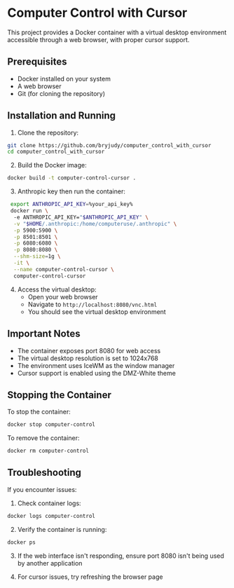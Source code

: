 # Computer Control with Cursor

This project provides a Docker container with a virtual desktop environment accessible through a web browser, with proper cursor support.

## Prerequisites

- Docker installed on your system
- A web browser
- Git (for cloning the repository)

## Installation and Running

1. Clone the repository:
```bash
git clone https://github.com/bryjudy/computer_control_with_cursor
cd computer_control_with_cursor
```

2. Build the Docker image:
```bash
docker build -t computer-control-cursor .
```

3. Anthropic key then run the container:
```bash
 export ANTHROPIC_API_KEY=%your_api_key%
 docker run \                             
  -e ANTHROPIC_API_KEY="$ANTHROPIC_API_KEY" \
  -v "$HOME/.anthropic:/home/computeruse/.anthropic" \
  -p 5900:5900 \
  -p 8501:8501 \
  -p 6080:6080 \
  -p 8080:8080 \
  --shm-size=1g \
  -it \
  --name computer-control-cursor \
  computer-control-cursor
```

4. Access the virtual desktop:
   - Open your web browser
   - Navigate to `http://localhost:8080/vnc.html`
   - You should see the virtual desktop environment

## Important Notes

- The container exposes port 8080 for web access
- The virtual desktop resolution is set to 1024x768
- The environment uses IceWM as the window manager
- Cursor support is enabled using the DMZ-White theme

## Stopping the Container

To stop the container:
```bash
docker stop computer-control
```

To remove the container:
```bash
docker rm computer-control
```

## Troubleshooting

If you encounter issues:

1. Check container logs:
```bash
docker logs computer-control
```

2. Verify the container is running:
```bash
docker ps
```

3. If the web interface isn't responding, ensure port 8080 isn't being used by another application

4. For cursor issues, try refreshing the browser page